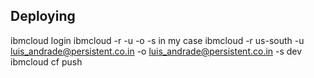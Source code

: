 

## Deploying
ibmcloud login
ibmcloud -r <region> -u <username> -o <organization> -s <space>
in my case
ibmcloud -r us-south -u luis_andrade@persistent.co.in -o luis_andrade@persistent.co.in -s dev
ibmcloud cf push
